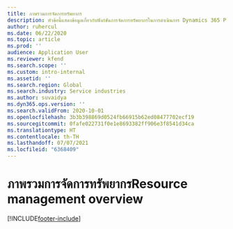 ```yaml
---
title: ภาพรวมการจัดการทรัพยากร
description: หัวข้อนี้แสดงข้อมูลเกี่ยวกับฟังก์ชันการจัดการทรัพยากรในการดำเนินการ Dynamics 365 Project
author: ruhercul
ms.date: 06/22/2020
ms.topic: article
ms.prod: ''
audience: Application User
ms.reviewer: kfend
ms.search.scope: ''
ms.custom: intro-internal
ms.assetid: ''
ms.search.region: Global
ms.search.industry: Service industries
ms.author: suvaidya
ms.dyn365.ops.version: ''
ms.search.validFrom: 2020-10-01
ms.openlocfilehash: 3b3b398869d0524fb66915b62ed08477702ecf19
ms.sourcegitcommit: 0fafe022731f0e1e8693382ff906e3f8541d34ca
ms.translationtype: HT
ms.contentlocale: th-TH
ms.lasthandoff: 07/07/2021
ms.locfileid: "6368409"
---
```

# <a name="resource-management-overview"></a><span data-ttu-id="3410a-103">ภาพรวมการจัดการทรัพยากร</span><span class="sxs-lookup"><span data-stu-id="3410a-103">Resource management overview</span></span>


[!INCLUDE[footer-include](../includes/footer-banner.md)]